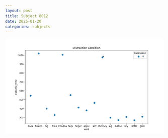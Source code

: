```yaml
---
layout: post
title: Subject 8012
date: 2025-01-20
categories: subjects
---
```


![](data/8012/run-4/8012_rt_acc_fuzzy_delay.png)
